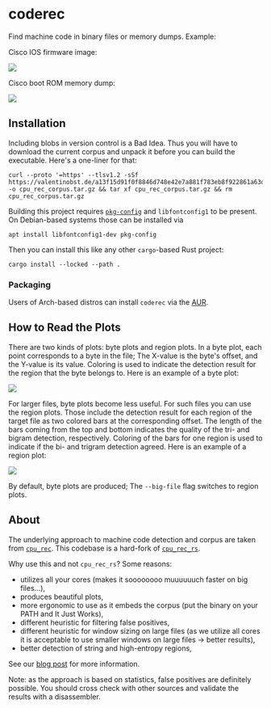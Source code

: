 # coderec

Find machine code in binary files or memory dumps. Example:

Cisco IOS firmware image:

![](https://blog.eb9f.de/media/coderec/C800-UNI-159-3.M2_w81920_regions.png)

Cisco boot ROM memory dump:

![](https://blog.eb9f.de/media/coderec/ffc31000_ffd2b000.dump_w4096_regions.png)

## Installation

Including blobs in version control is a Bad Idea. Thus you will have to
download the current corpus and unpack it before you can build the executable.
Here's a one-liner for that:

```
curl --proto '=https' --tlsv1.2 -sSf https://valentinobst.de/a13f15d91f0f8846d748e42e7a881f783eb8f922861a63d9dfb74824d21337039dd8216f0373c3e5820c5e32de8f0a1880ec55456ff0da39f17d32f567d62b84/cpu_rec_corpus.tar.gz -o cpu_rec_corpus.tar.gz && tar xf cpu_rec_corpus.tar.gz && rm cpu_rec_corpus.tar.gz
```

Building this project requires
[`pkg-config`](https://en.wikipedia.org/wiki/Pkg-config)
and `libfontconfig1` to be present. On Debian-based systems those can be
installed via

```shell
apt install libfontconfig1-dev pkg-config
```

Then you can install this like any other `cargo`-based Rust project:

```
cargo install --locked --path .
```

### Packaging

Users of Arch-based distros can install `coderec` via the
[AUR](https://aur.archlinux.org/packages/coderec).

## How to Read the Plots

There are two kinds of plots: byte plots and region plots. In a byte plot, each
point corresponds to a byte in the file; The X-value is the byte's offset, and
the Y-value is its value. Coloring is used to indicate the detection result for
the region that the byte belongs to. Here is an example of a byte plot:

![](https://valentinobst.de/31c929c36d54d2670a97f8485f09f99c43266e6b5ac51f2b322178d03c2c5f00/bfc00000_bfc90000.dump_w4096_regions.png)

For larger files, byte plots become less useful. For such files you can use the
region plots. Those include the detection result for each region of the target
file as two colored bars at the corresponding offset. The length of the bars
coming from the top and bottom indicates the quality of the tri- and bigram
detection, respectively. Coloring of the bars for one region is used to indicate
if the bi- and trigram detection agreed. Here is an example of a region plot:

![](https://valentinobst.de/e97aabb102c6fc5b241a3eef5772511c7e4089ad5dd12bc859075e442a47fe95/c2800nm-adventerprisek9_sna-mz.124-22_core_02_cropped_w73728_regions.png)

By default, byte plots are produced; The `--big-file` flag switches to region
plots.

## About

The underlying approach to machine code detection and corpus are taken from
[`cpu_rec`](https://github.com/airbus-seclab/cpu_rec/). This codebase is a
hard-fork of [`cpu_rec_rs`](https://github.com/trou/cpu_rec_rs).

Why use this and not `cpu_rec_rs`? Some reasons:

- utilizes all your cores (makes it soooooooo muuuuuuch faster on big files...),
- produces beautiful plots,
- more ergonomic to use as it embeds the corpus (put the binary on your PATH and It Just Works),
- different heuristic for filtering false positives,
- different heuristic for window sizing on large files (as we utilize all cores
  it is acceptable to use smaller windows on large files -> better results),
- better detection of string and high-entropy regions,

See our [blog post](https://blog.eb9f.de/2024/11/24/coderec.html) for more information.

Note: as the approach is based on statistics, false positives are definitely
possible. You should cross check with other sources and validate the results
with a disassembler.

